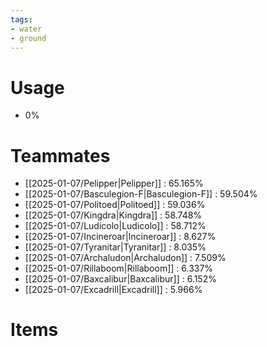 ```yaml
---
tags:
- water
- ground
---
```

# Usage
- 0%
# Teammates
- [[2025-01-07/Pelipper|Pelipper]] : 65.165%
- [[2025-01-07/Basculegion-F|Basculegion-F]] : 59.504%
- [[2025-01-07/Politoed|Politoed]] : 59.036%
- [[2025-01-07/Kingdra|Kingdra]] : 58.748%
- [[2025-01-07/Ludicolo|Ludicolo]] : 58.712%
- [[2025-01-07/Incineroar|Incineroar]] : 8.627%
- [[2025-01-07/Tyranitar|Tyranitar]] : 8.035%
- [[2025-01-07/Archaludon|Archaludon]] : 7.509%
- [[2025-01-07/Rillaboom|Rillaboom]] : 6.337%
- [[2025-01-07/Baxcalibur|Baxcalibur]] : 6.152%
- [[2025-01-07/Excadrill|Excadrill]] : 5.966%
# Items